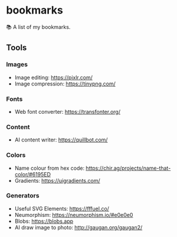 # bookmarks
:books: A list of my bookmarks.

## Tools

### Images
- Image editing: https://pixlr.com/
- Image compression: https://tinypng.com/

### Fonts
- Web font converter: https://transfonter.org/

### Content
- AI content writer: https://quillbot.com/

### Colors
- Name colour from hex code: https://chir.ag/projects/name-that-color/#6195ED
- Gradients: https://uigradients.com/

### Generators
- Useful SVG Elements: https://fffuel.co/
- Neumorphism: https://neumorphism.io/#e0e0e0
- Blobs: https://blobs.app
- AI draw image to photo: http://gaugan.org/gaugan2/

